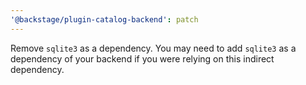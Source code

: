 ```yaml
---
'@backstage/plugin-catalog-backend': patch
---
```


Remove `sqlite3` as a dependency. You may need to add `sqlite3` as a dependency of your backend if you were relying on this indirect dependency.
